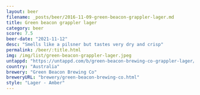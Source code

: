 ```yaml
---
layout: beer
filename: _posts/beer/2016-11-09-green-beacon-grappler-lager.md
title: Green beacon grappler lager
category: beer
score: 7.5
beer-date: "2021-11-12"
desc: "Smells like a pilsner but tastes very dry and crisp"
permalink: /beer/:title.html
img: /img/list/green-beacon-grappler-lager.jpeg
untappd: "https://untappd.com/b/green-beacon-brewing-co-grappler-lager/2606543"
country: "Australia"
brewery: "Green Beacon Brewing Co"
breweryURL: "brewery/green-beacon-brewing-co.html"
style: "Lager - Amber"
---
```

